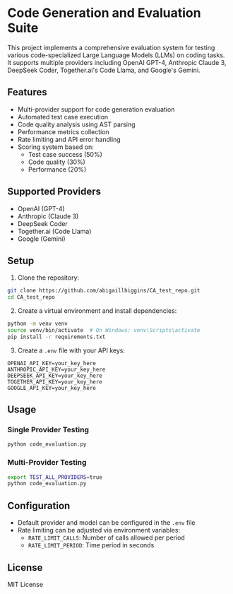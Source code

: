# Code Generation and Evaluation Suite

This project implements a comprehensive evaluation system for testing various code-specialized Large Language Models (LLMs) on coding tasks. It supports multiple providers including OpenAI GPT-4, Anthropic Claude 3, DeepSeek Coder, Together.ai's Code Llama, and Google's Gemini.

## Features

- Multi-provider support for code generation evaluation
- Automated test case execution
- Code quality analysis using AST parsing
- Performance metrics collection
- Rate limiting and API error handling
- Scoring system based on:
  - Test case success (50%)
  - Code quality (30%)
  - Performance (20%)

## Supported Providers

- OpenAI (GPT-4)
- Anthropic (Claude 3)
- DeepSeek Coder
- Together.ai (Code Llama)
- Google (Gemini)

## Setup

1. Clone the repository:
```bash
git clone https://github.com/abigaillhiggins/CA_test_repo.git
cd CA_test_repo
```

2. Create a virtual environment and install dependencies:
```bash
python -m venv venv
source venv/bin/activate  # On Windows: venv\Scripts\activate
pip install -r requirements.txt
```

3. Create a `.env` file with your API keys:
```
OPENAI_API_KEY=your_key_here
ANTHROPIC_API_KEY=your_key_here
DEEPSEEK_API_KEY=your_key_here
TOGETHER_API_KEY=your_key_here
GOOGLE_API_KEY=your_key_here
```

## Usage

### Single Provider Testing
```bash
python code_evaluation.py
```

### Multi-Provider Testing
```bash
export TEST_ALL_PROVIDERS=true
python code_evaluation.py
```

## Configuration

- Default provider and model can be configured in the `.env` file
- Rate limiting can be adjusted via environment variables:
  - `RATE_LIMIT_CALLS`: Number of calls allowed per period
  - `RATE_LIMIT_PERIOD`: Time period in seconds

## License

MIT License 